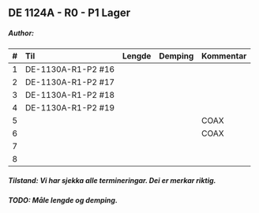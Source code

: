 ## DE 1124A - R0 - P1 Lager
##### Author: <insert name>

|  #  |        Til       |Lengde|Demping|Kommentar|
|----:|:-----------------|-----:|------:|:--------|
|    1|DE-1130A-R1-P2 #16|      |       |         |
|    2|DE-1130A-R1-P2 #17|      |       |         |
|    3|DE-1130A-R1-P2 #18|      |       |         |
|    4|DE-1130A-R1-P2 #19|      |       |         |
|    5|                  |      |       | COAX    |
|    6|                  |      |       | COAX    |
|    7|                  |      |       |         |
|    8|                  |      |       |         |

##### Tilstand: Vi har sjekka alle termineringar. Dei er merkar riktig.
##### TODO: Måle lengde og demping.
